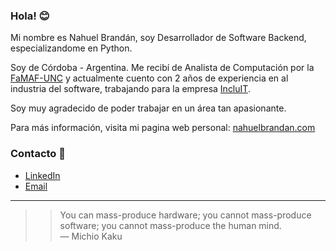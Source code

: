 ### Hola! :blush:

Mi nombre es Nahuel Brandán, soy Desarrollador de Software Backend, especializandome en Python.

Soy de Córdoba - Argentina. Me recibí de Analista de Computación por la [FaMAF-UNC](https://www.famaf.unc.edu.ar/) y actualmente cuento con 2 años de experiencia en al industria del software, trabajando para la empresa [IncluIT](https://incluit.com/).

Soy muy agradecido de poder trabajar en un área tan apasionante.

Para más información, visita mi pagina web personal: [nahuelbrandan.com](https://www.nahuelbrandan.com/)

### Contacto 📲

* [LinkedIn](https://www.linkedin.com/in/nahuelbrandan)
* <a href="mailto:nahuelbrandan123@gmail.com?Subject=Presentacion,%20interesado%20desde%20tu%20Github">Email</a>

---

>> You can mass-produce hardware; you cannot mass-produce software; you cannot mass-produce the human mind. <br>— Michio Kaku
